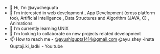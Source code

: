 - 👋 Hi, I’m @ayushegupta
- 👀 I’m interested in web development , App Development (cross platform too), Artificial Intelligence , Data Structures and Algorithm (JAVA, C) , Animations
- 🌱 I’m currently learning UNIX 
- 💞️ I’m looking to collaborate on new projects related development
- 📫 How to reach me - @ayushigupta1414@gmail.com @ayu_shey -insta  Guptaji.ki_ladki - You tube


